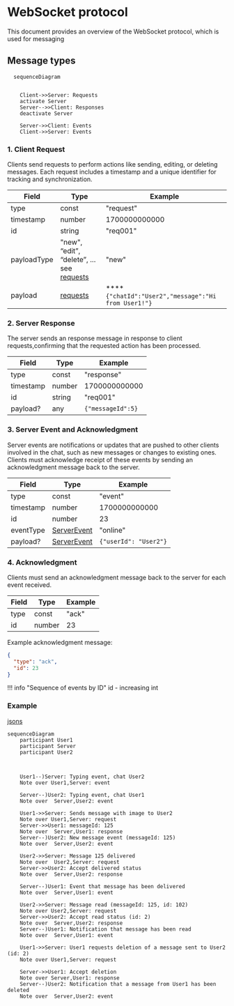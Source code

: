 # WebSocket protocol

This document provides an overview of the WebSocket protocol, which is used for messaging

## Message types

```mermaid
  sequenceDiagram


    Client->>Server: Requests
    activate Server
    Server-->>Client: Responses
    deactivate Server

    Server->>Client: Events
    Client->>Server: Events
```

### 1. Client Request

Clients send requests to perform actions like sending, editing, or deleting messages. Each request includes a timestamp and a unique identifier for tracking and synchronization.

| Field       | Type                                                              | Example                                             |
| ----------- | ----------------------------------------------------------------- | --------------------------------------------------- |
| type        | const                                                             | "request"                                           |
| timestamp   | number                                                            | 1700000000000                                       |
| id          | string                                                            | "req001"                                            |
| payloadType | "new", “edit”, “delete”, ... see [requests](./client-requests.md) | "new"                                               |
| payload     | [requests](./client-requests.md)                                  | ****`{"chatId":"User2","message":"Hi from User1!"}` |

### 2. Server Response

The server sends an response message in response to client requests,confirming that the requested action has been processed.

| Field     | Type   | Example           |
| --------- | ------ | ----------------- |
| type      | const  | "response"        |
| timestamp | number | 1700000000000     |
| id        | string | "req001"          |
| payload?  | any    | `{"messageId":5}` |

### 3. Server Event and Acknowledgment

Server events are notifications or updates that are pushed to other clients involved in the chat, such as new messages or changes to
existing ones. Clients must acknowledge receipt of these events by sending an acknowledgment message back to the server.

| Field     | Type                              | Example               |
| --------- | --------------------------------- | --------------------- |
| type      | const                             | "event"               |
| timestamp | number                            | 1700000000000         |
| id        | number                            | 23                    |
| eventType | [ServerEvent](./server-events.md) | "online"              |
| payload?  | [ServerEvent](./server-events.md) | `{"userId": "User2"}` |

### 4. Acknowledgment

Clients must send an acknowledgment message back to the server for each event received.

| Field | Type   | Example |
| ----- | ------ | ------- |
| type  | const  | "ack"   |
| id    | number | 23      |

Example acknowledgment message:

```json
{
  "type": "ack",
  "id": 23
}
```


!!! info "Sequence of events by ID"
    id - increasing int

### Example

[jsons](examples.md)

```mermaid
sequenceDiagram
    participant User1
    participant Server
    participant User2



    User1--)Server: Typing event, chat User2
    Note over User1,Server: event

    Server--)User2: Typing event, chat User1
    Note over  Server,User2: event

    User1->>Server: Sends message with image to User2
    Note over User1,Server: request
    Server->>User1: messageId: 125
    Note over  Server,User1: response
    Server--)User2: New message event (messageId: 125)
    Note over  Server,User2: event

    User2->>Server: Message 125 delivered
    Note over  User2,Server: request
    Server->>User2: Accept delivered status
    Note over  Server,User2: response

    Server--)User1: Event that message has been delivered
    Note over  Server,User1: event

    User2->>Server: Message read (messageId: 125, id: 102)
    Note over User2,Server: request
    Server->>User2: Accept read status (id: 2)
    Note over  Server,User2: response
    Server--)User1: Notification that message has been read
    Note over  Server,User1: event

    User1->>Server: User1 requests deletion of a message sent to User2 (id: 2)
    Note over User1,Server: request

    Server->>User1: Accept deletion
    Note over Server,User1: response
    Server--)User2: Notification that a message from User1 has been deleted
    Note over  Server,User2: event
```
